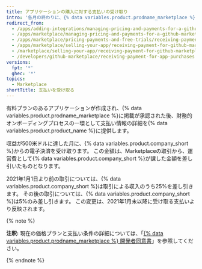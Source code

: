 ```yaml
---
title: アプリケーションの購入に対する支払いの受け取り
intro: '各月の終わりに、{% data variables.product.prodname_marketplace %}リストに対する支払いを受け取ります。'
redirect_from:
  - /apps/adding-integrations/managing-pricing-and-payments-for-a-github-marketplace-listing/receiving-payment-for-a-github-marketplace-listing/
  - /apps/marketplace/managing-pricing-and-payments-for-a-github-marketplace-listing/receiving-payment-for-a-github-marketplace-listing/
  - /apps/marketplace/pricing-payments-and-free-trials/receiving-payment-for-a-github-marketplace-listing/
  - /apps/marketplace/selling-your-app/receiving-payment-for-github-marketplace-listings/
  - /marketplace/selling-your-app/receiving-payment-for-github-marketplace-listings
  - /developers/github-marketplace/receiving-payment-for-app-purchases
versions:
  fpt: '*'
  ghec: '*'
topics:
  - Marketplace
shortTitle: 支払いを受け取る
---
```


有料プランのあるアプリケーションが作成され、{% data variables.product.prodname_marketplace %}に掲載が承認された後、財務的オンボーディングプロセスの一環として支払い情報の詳細を{% data variables.product.product_name %}に提供します。

収益が500米ドルに達した月に、{% data variables.product.company_short %}からの電子決済を受け取ります。 この金額は、Marketplaceの取引から、運営費として{% data variables.product.company_short %}が課した金額を差し引いたものとなります。

2021年1月1日より前の取引については、{% data variables.product.company_short %}は取引による収入のうち25%を差し引きます。 その後の取引については、{% data variables.product.company_short %}は5%のみ差し引きます。 この変更は、2021年1月末以降に受け取る支払いより反映されます。

{% note %}

**注釈:** 現在の価格プランと支払い条件の詳細については、「[{% data variables.product.prodname_marketplace %} 開発者同意書](/free-pro-team@latest/github/site-policy/github-marketplace-developer-agreement)」を参照してください。

{% endnote %}
